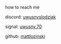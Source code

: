 how to reach me

discord: [uwusnyslodziak](discord.com/users/uwusnyslodziak)

signal: [uwusny.70](https://signal.me/#eu/ogk3YD96lImaNfBPeNanVCWb2BBKBXAAIYwKgg4ji332jzgQMC9EHrRyK2IMmtgP)

github: [mattlozinski](https://github.com/mattlozinski)
